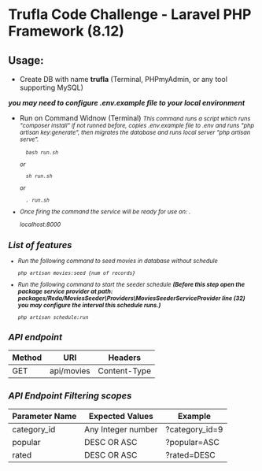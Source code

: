 # Trufla Code Challenge - Laravel PHP Framework (8.12)

## Usage:
- Create DB with name **trufla** (Terminal, PHPmyAdmin, or any tool supporting MySQL) 

<b><i>you may need to configure .env.example file to your local environment</i></b>

- Run on Command Widnow (Terminal) <small><i>This command runs a script which runs "composer install" if not runned before, copies .env.example file to .env and runs "php artisan key:generate", then migrates the database and runs local server "php artisan serve". 

        bash run.sh     


    or


        sh run.sh       


    or 

        . run.sh        

- Once firing the command the service will be ready for use on: .

    localhost:8000

## List of features
-   Run the following command to seed movies in database without schedule

        php artisan movies:seed {num_of_records}    

-   Run the following command to start the seeder schedule <b>(Before this step open the package service provider at path: <i>packages/Reda/MoviesSeeder\Providers\MoviesSeederServiceProvider</i> line (32) you may configure the interval this schedule runs.)</b>

        php artisan schedule:run

## API endpoint
Method |   URI    |   Headers
-------------    |   ------------   |   ------------
GET |  api/movies   |  Content-Type

## API Endpoint Filtering scopes
Parameter Name    |   Expected Values | Example
------------   |   ------------   |   ------------
category_id   |  Any Integer number   |   ?category_id=9
popular     |  DESC OR ASC   |   ?popular=ASC
rated     |  DESC OR ASC   |   ?rated=DESC
